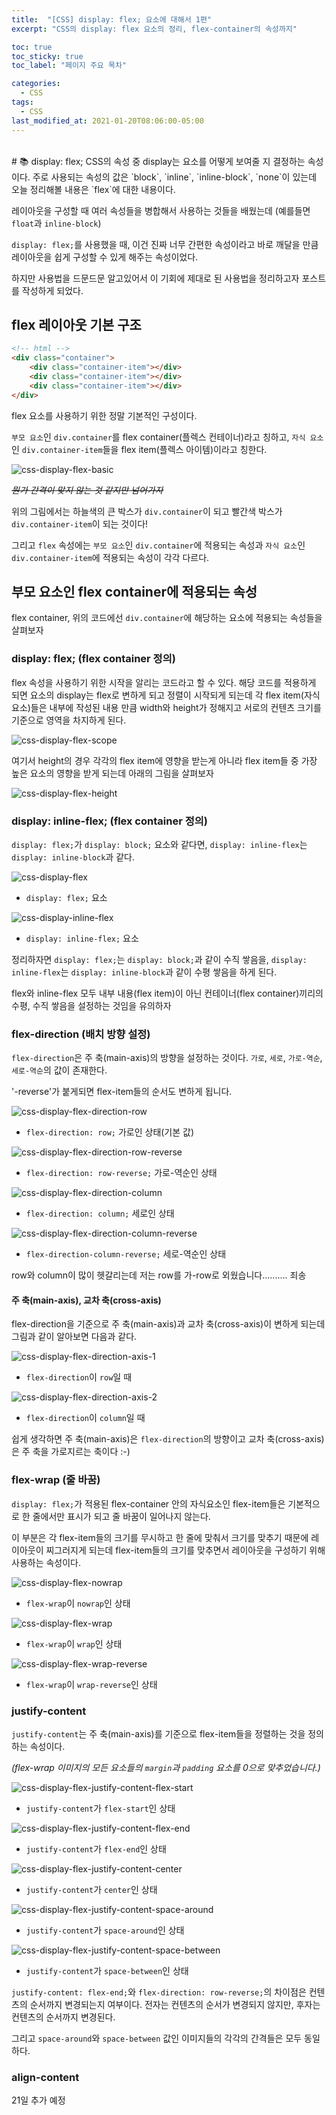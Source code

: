 ```yaml
---
title:  "[CSS] display: flex; 요소에 대해서 1편"
excerpt: "CSS의 display: flex 요소의 정리, flex-container의 속성까지"

toc: true
toc_sticky: true
toc_label: "페이지 주요 목차"

categories:
  - CSS
tags:
  - CSS
last_modified_at: 2021-01-20T08:06:00-05:00
---
```

<br>
# 📚 display: flex;
CSS의 속성 중 display는 요소를 어떻게 보여줄 지 결정하는 속성이다. 주로 사용되는 속성의 값은 `block`, `inline`, `inline-block`, `none`이 있는데 오늘 정리해볼 내용은 `flex`에 대한 내용이다.

레이아웃을 구성할 때 여러 속성들을 병합해서 사용하는 것들을 배웠는데 (예를들면 `float`과 `inline-block`)

`display: flex;`를 사용했을 때, 이건 진짜 너무 간편한 속성이라고 바로 깨달을 만큼 레이아웃을 쉽게 구성할 수 있게 해주는 속성이었다.

하지만 사용법을 드문드문 알고있어서 이 기회에 제대로 된 사용법을 정리하고자 포스트를 작성하게 되었다.

## flex 레이아웃 기본 구조
```html
<!-- html -->
<div class="container">
    <div class="container-item"></div>
    <div class="container-item"></div>
    <div class="container-item"></div>
</div>
```
flex 요소를 사용하기 위한 정말 기본적인 구성이다.

`부모 요소`인 `div.container`를 flex container(플렉스 컨테이너)라고 칭하고,
`자식 요소`인 `div.container-item`들을 flex item(플렉스 아이템)이라고 칭한다.

![css-display-flex-basic](https://user-images.githubusercontent.com/58783926/105153061-5617b080-5b4b-11eb-862c-eeae819954c7.jpg)

_~~뭔가 간격이 맞지 않는 것 같지만 넘어가자~~_

위의 그림에서는 하늘색의 큰 박스가 `div.container`이 되고 빨간색 박스가 `div.container-item`이 되는 것이다!

그리고 `flex` 속성에는 `부모 요소`인 `div.container`에 적용되는 속성과 `자식 요소`인 `div.container-item`에 적용되는 속성이 각각 다르다.

## 부모 요소인 flex container에 적용되는 속성
flex container, 위의 코드에선 `div.container`에 해당하는 요소에 적용되는 속성들을 살펴보자

### display: flex; (flex container 정의)
flex 속성을 사용하기 위한 시작을 알리는 코드라고 할 수 있다. 해당 코드를 적용하게 되면 요소의 display는 flex로 변하게 되고 정렬이 시작되게 되는데 각 flex item(자식요소)들은 내부에 작성된 내용 만큼 width와 height가 정해지고 서로의 컨텐츠 크기를 기준으로 영역을 차지하게 된다.

![css-display-flex-scope](https://user-images.githubusercontent.com/58783926/105153084-5ca62800-5b4b-11eb-8f43-fd2072425d52.jpg)

여기서 height의 경우 각각의 flex item에 영향을 받는게 아니라 flex item들 중 가장 높은 요소의 영향을 받게 되는데 아래의 그림을 살펴보자

![css-display-flex-height](https://user-images.githubusercontent.com/58783926/105153117-63cd3600-5b4b-11eb-9e57-0041f4c95edb.jpg)

### display: inline-flex; (flex container 정의)
`display: flex;`가 `display: block;` 요소와 같다면, `display: inline-flex`는 `display: inline-block`과 같다.

![css-display-flex](https://user-images.githubusercontent.com/58783926/105153144-6c257100-5b4b-11eb-9d4a-a638bf88be2b.jpg)

* `display: flex;` 요소

![css-display-inline-flex](https://user-images.githubusercontent.com/58783926/105153166-75aed900-5b4b-11eb-823e-f76cf5cc8467.jpg)

* `display: inline-flex;` 요소

정리하자면 `display: flex;`는 `display: block;`과 같이 수직 쌓음을, `display: inline-flex`는 `display: inline-block`과 같이 수평 쌓음을 하게 된다.

<div class="notice--danger">flex와 inline-flex 모두 내부 내용(flex item)이 아닌 컨테이너(flex container)끼리의 수평, 수직 쌓음을 설정하는 것임을 유의하자</div>

### flex-direction (배치 방향 설정)
`flex-direction`은 주 축(main-axis)의 방향을 설정하는 것이다. `가로`, `세로`, `가로-역순`, `세로-역순`의 값이 존재한다.

<div class="notice--danger">'-reverse'가 붙게되면 flex-item들의 순서도 변하게 됩니다.</div>

![css-display-flex-direction-row](https://user-images.githubusercontent.com/58783926/105153187-7e9faa80-5b4b-11eb-87e9-11600ad5ca2a.jpg)

* `flex-direction: row;` 가로인 상태(기본 값)

![css-display-flex-direction-row-reverse](https://user-images.githubusercontent.com/58783926/105153217-85c6b880-5b4b-11eb-887a-0704c72b0175.jpg)

* `flex-direction: row-reverse;` 가로-역순인 상태

![css-display-flex-direction-column](https://user-images.githubusercontent.com/58783926/105153534-e6ee8c00-5b4b-11eb-952a-544a920a6928.jpg)

* `flex-direction: column;` 세로인 상태

![css-display-flex-direction-column-reverse](https://user-images.githubusercontent.com/58783926/105153831-3cc33400-5b4c-11eb-9a1a-05b0db90445d.jpg)

* `flex-direction-column-reverse;` 세로-역순인 상태

row와 column이 많이 헷갈리는데 저는 row를 가-row로 외웠습니다.......... 죄송

#### 주 축(main-axis), 교차 축(cross-axis)
flex-direction을 기준으로 주 축(main-axis)과 교차 축(cross-axis)이 변하게 되는데 그림과 같이 알아보면 다음과 같다.

![css-display-flex-direction-axis-1](https://user-images.githubusercontent.com/58783926/105157298-2dde8080-5b50-11eb-8d1f-207ef534d811.jpg)

* `flex-direction`이 `row`일 때

![css-display-flex-direction-axis-2](https://user-images.githubusercontent.com/58783926/105157301-2e771700-5b50-11eb-9aaf-b5236a644df0.jpg)

* `flex-direction`이 `column`일 때

쉽게 생각하면 주 축(main-axis)은 `flex-direction`의 방향이고 교차 축(cross-axis)은 주 축을 가로지르는 축이다 :-)

### flex-wrap (줄 바꿈)
`display: flex;`가 적용된 flex-container 안의 자식요소인 flex-item들은 기본적으로 한 줄에서만 표시가 되고 줄 바꿈이 일어나지 않는다.

이 부분은 각 flex-item들의 크기를 무시하고 한 줄에 맞춰서 크기를 맞추기 때문에 레이아웃이 찌그러지게 되는데 flex-item들의 크기를 맞추면서 레이아웃을 구성하기 위해 사용하는 속성이다.

![css-display-flex-nowrap](https://user-images.githubusercontent.com/58783926/105159040-fd97e180-5b51-11eb-958a-46713155fafa.jpg)

* `flex-wrap`이 `nowrap`인 상태

![css-display-flex-wrap](https://user-images.githubusercontent.com/58783926/105159287-418ae680-5b52-11eb-984c-106202319df0.jpg)

* `flex-wrap`이 `wrap`인 상태

![css-display-flex-wrap-reverse](https://user-images.githubusercontent.com/58783926/105159527-8878dc00-5b52-11eb-8523-a8def048aa50.jpg)

* `flex-wrap`이 `wrap-reverse`인 상태

### justify-content
`justify-content`는 주 축(main-axis)를 기준으로 flex-item들을 정렬하는 것을 정의하는 속성이다.

_(flex-wrap 이미지의 모든 요소들의 `margin`과 `padding` 요소를 0으로 맞추었습니다.)_

![css-display-flex-justify-content-flex-start](https://user-images.githubusercontent.com/58783926/105167001-810a0080-5b5b-11eb-8496-9a1df40069c3.jpg)

* `justify-content`가 `flex-start`인 상태

![css-display-flex-justify-content-flex-end](https://user-images.githubusercontent.com/58783926/105167004-81a29700-5b5b-11eb-9a81-fcb60d2f82ee.jpg)

* `justify-content`가 `flex-end`인 상태

![css-display-flex-justify-content-center](https://user-images.githubusercontent.com/58783926/105167009-823b2d80-5b5b-11eb-8696-d63b4cdaf734.jpg)

* `justify-content`가 `center`인 상태

![css-display-flex-justify-content-space-around](https://user-images.githubusercontent.com/58783926/105167011-823b2d80-5b5b-11eb-936a-b5d1e215e87d.jpg)

* `justify-content`가 `space-around`인 상태

![css-display-flex-justify-content-space-between](https://user-images.githubusercontent.com/58783926/105167017-849d8780-5b5b-11eb-9f3b-9cf0db496d91.jpg)

* `justify-content`가 `space-between`인 상태

`justify-content: flex-end;`와 `flex-direction: row-reverse;`의 차이점은 컨텐츠의 순서까지 변경되는지 여부이다. 전자는 컨텐츠의 순서가 변경되지 않지만, 후자는 컨텐츠의 순서까지 변경된다.

그리고 `space-around`와 `space-between` 값인 이미지들의 각각의 간격들은 모두 동일하다.

### align-content
21일 추가 예정
<!-- ### align-content
`align-content`는 교차 축(cross-axis)의 정렬 방법을 설정할 때 사용한다.

<div class="notice--danger">flex-wrap 속성을 통해 flex-item들이 두 줄 이상이어야하고, 여백이 있어야 사용 가능합니다.</div>

![css-display-flex-align-content-stretch](https://user-images.githubusercontent.com/58783926/105168112-fd511380-5b5c-11eb-9620-a054a47b5d13.jpg)

* `align-content`가 `stretch`인 상태

`stretch`인 상태의 경우 flex-item들이 height 값을 임의로 가지고 있지 않다면 위의 그림과 같이 교차 축을 채우기 위해서 flex-item의 height를 임의로 늘리게 됩니다.

### align-items
`align-items` 속성은 교차 축(cross-axis)에서의 정렬 방법을 정의한다.

<div class="notice--danger">align-items 속성은 flex-wrap 속성을 통해 여러 줄(2줄 이상)이 될 때는 align-content 속성이 우선입니다.</div>
-->
